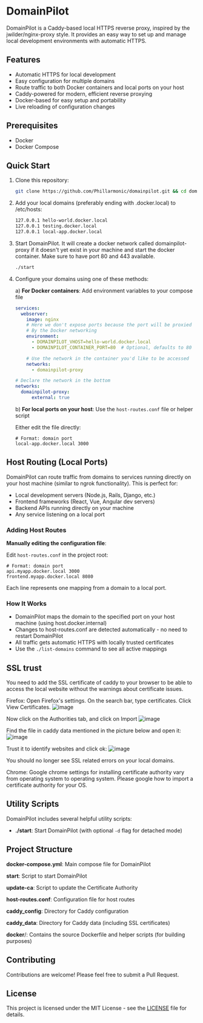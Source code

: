 # DomainPilot

DomainPilot is a Caddy-based local HTTPS reverse proxy, inspired by the jwilder/nginx-proxy style. It provides an easy way to set up and manage local development environments with automatic HTTPS.

## Features

- Automatic HTTPS for local development
- Easy configuration for multiple domains
- Route traffic to both Docker containers and local ports on your host
- Caddy-powered for modern, efficient reverse proxying
- Docker-based for easy setup and portability
- Live reloading of configuration changes

## Prerequisites

- Docker
- Docker Compose

## Quick Start

1. Clone this repository:
   
   ```bash
   git clone https://github.com/Phillarmonic/domainpilot.git && cd domainpilot
   ```

2. Add your local domains (preferably ending with .docker.local) to /etc/hosts:
   
   ```bash
   127.0.0.1 hello-world.docker.local
   127.0.0.1 testing.docker.local
   127.0.0.1 local-app.docker.local
   ```

3. Start DomainPilot. It will create a docker network called domainpilot-proxy if it doesn't yet exist in your machine and start the docker container. Make sure to have port 80 and 443 available.
   
   ```bash
   ./start
   ```

4. Configure your domains using one of these methods:
   
   a) **For Docker containers**: Add environment variables to your compose file
   
   ```yaml
   services:
     webserver:
       image: nginx
       # Here we don't expose ports because the port will be proxied
       # By the Docker networking
       environment:
         - DOMAINPILOT_VHOST=hello-world.docker.local
         - DOMAINPILOT_CONTAINER_PORT=80  # Optional, defaults to 80
   
       # Use the network in the container you'd like to be accessed
       networks:
         - domainpilot-proxy
   
   # Declare the network in the bottom
   networks:
     domainpilot-proxy:
         external: true
   ```
   
   b) **For local ports on your host**: Use the `host-routes.conf` file or helper script
   
   Either edit the file directly:
   
   ```
   # Format: domain port
   local-app.docker.local 3000
   ```

## Host Routing (Local Ports)

DomainPilot can route traffic from domains to services running directly on your host machine (similar to ngrok functionality). This is perfect for:

- Local development servers (Node.js, Rails, Django, etc.)
- Frontend frameworks (React, Vue, Angular dev servers)
- Backend APIs running directly on your machine
- Any service listening on a local port

### Adding Host Routes

**Manually editing the configuration file**:

Edit `host-routes.conf` in the project root:

```
# Format: domain port
api.myapp.docker.local 3000
frontend.myapp.docker.local 8080
```

Each line represents one mapping from a domain to a local port.

### How It Works

- DomainPilot maps the domain to the specified port on your host machine (using host.docker.internal)
- Changes to host-routes.conf are detected automatically - no need to restart DomainPilot
- All traffic gets automatic HTTPS with locally trusted certificates
- Use the `./list-domains` command to see all active mappings

## SSL trust

You need to add the SSL certificate of caddy to your browser to be able to access the local website without the warnings about certificate issues.

Firefox:
Open Firefox's settings. 
On the search bar, type certificates.
Click View Certificates.
![image](https://github.com/user-attachments/assets/f3a94653-b6e2-4eba-9af5-d298d7f3268f)

Now click on the Authorities tab, and click on Import
![image](https://github.com/user-attachments/assets/b1baabdc-6b67-4901-a1c9-792f12adc4ff)

Find the file in caddy data mentioned in the picture below and open it:
![image](https://github.com/user-attachments/assets/8b6ce6d8-24e9-449b-8d32-3842214c656d)

Trust it to identify websites and click ok:
![image](https://github.com/user-attachments/assets/37abda1e-54d3-48ec-b2fd-e5e481ce2b7e)

You should no longer see SSL related errors on your local domains.

Chrome:
Google chrome settings for installing certificate authority vary from operating system to operating system. Please google how to import a certificate authority for your OS.

## Utility Scripts

DomainPilot includes several helpful utility scripts:

- **./start**: Start DomainPilot (with optional `-d` flag for detached mode)

## Project Structure

**docker-compose.yml**: Main compose file for DomainPilot

**start**: Script to start DomainPilot

**update-ca**: Script to update the Certificate Authority

**host-routes.conf**: Configuration file for host routes

**caddy_config**: Directory for Caddy configuration

**caddy_data**: Directory for Caddy data (including SSL certificates)

**docker**/: Contains the source Dockerfile and helper scripts (for building purposes)

## Contributing

Contributions are welcome! Please feel free to submit a Pull Request.

## License

This project is licensed under the MIT License - see the [LICENSE](LICENSE) file for details.